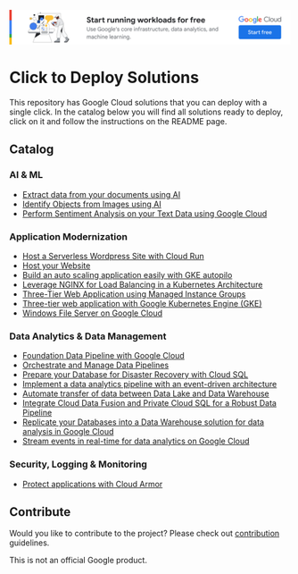 [![banner](banner.png)](https://cloud.google.com/?utm_source=github&utm_medium=referral&utm_campaign=GCP&utm_content=packages_repository_banner)


# Click to Deploy Solutions

This repository has Google Cloud solutions that you can deploy with a single click.
In the catalog below you will find all solutions ready to deploy, click on it and follow the instructions on the README page.

## Catalog

### AI & ML
- [Extract data from your documents using AI](./document-ai)
- [Identify Objects from Images using AI](./object-localization/)
- [Perform Sentiment Analysis on your Text Data using Google Cloud](./nlp-sentiment-analysis/)

### Application Modernization
- [Host a Serverless Wordpress Site with Cloud Run](./wordpress-on-cloudrun/)
- [Host your Website](./ecommerce-webhosting/)
- [Build an auto scaling application easily with GKE autopilo](./gke-autopilot-hpa/)
- [Leverage NGINX for Load Balancing in a Kubernetes Architecture](./gke-standard-nginx/)
- [Three-Tier Web Application using Managed Instance Groups](./three-tier-app-gce/)
- [Three-tier web application with Google Kubernetes Engine (GKE)](./three-tier-gke/)
- [Windows File Server on Google Cloud](./windows-fileserver/)

### Data Analytics & Data Management
- [Foundation Data Pipeline with Google Cloud](./gcs-to-bq-with-least-privileges/)
- [Orchestrate and Manage Data Pipelines](./cloud-composer-etl/)
- [Prepare your Database for Disaster Recovery with Cloud SQL](./cloudsql-ha-dr/)
- [Implement a data analytics pipeline with an event-driven architecture](./data-analytics-platform-event-driven)
- [Automate transfer of data between Data Lake and Data Warehouse](./data-analytics-platform-scheduled)
- [Integrate Cloud Data Fusion and Private Cloud SQL for a Robust Data Pipeline](./private-cloud-data-fusion/)
- [Replicate your Databases into a Data Warehouse solution for data analysis in Google Cloud](./replicating-databases-bigquery/)
- [Stream events in real-time for data analytics on Google Cloud](./streaming-data-to-analytics/)

### Security, Logging & Monitoring
- [Protect applications with Cloud Armor](./cloud-armor-demo/)


## Contribute

Would you like to contribute to the project? Please check out [contribution](docs/contributing.md) guidelines.


This is not an official Google product.
